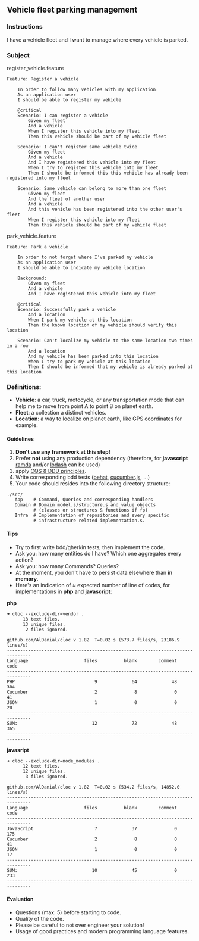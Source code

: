 ## Vehicle fleet parking management

### Instructions

I have a vehicle fleet and I want to manage where every vehicle is parked.

### Subject

register_vehicle.feature

```feature
Feature: Register a vehicle

    In order to follow many vehicles with my application
    As an application user
    I should be able to register my vehicle

    @critical
    Scenario: I can register a vehicle
        Given my fleet
        And a vehicle
        When I register this vehicle into my fleet
        Then this vehicle should be part of my vehicle fleet

    Scenario: I can't register same vehicle twice
        Given my fleet
        And a vehicle
        And I have registered this vehicle into my fleet
        When I try to register this vehicle into my fleet
        Then I should be informed this this vehicle has already been registered into my fleet

    Scenario: Same vehicle can belong to more than one fleet
        Given my fleet
        And the fleet of another user
        And a vehicle
        And this vehicle has been registered into the other user's fleet
        When I register this vehicle into my fleet
        Then this vehicle should be part of my vehicle fleet
```

park_vehicle.feature

```feature
Feature: Park a vehicle

    In order to not forget where I've parked my vehicle
    As an application user
    I should be able to indicate my vehicle location

    Background:
        Given my fleet
        And a vehicle
        And I have registered this vehicle into my fleet

    @critical
    Scenario: Successfully park a vehicle
        And a location
        When I park my vehicle at this location
        Then the known location of my vehicle should verify this location

    Scenario: Can't localize my vehicle to the same location two times in a row
        And a location
        And my vehicle has been parked into this location
        When I try to park my vehicle at this location
        Then I should be informed that my vehicle is already parked at this location
```

### Definitions:

-   **Vehicle**: a car, truck, motocycle, or any transportation mode that can help
    me to move from point A to point B on planet earth.
-   **Fleet**: a collection a distinct vehicles.
-   **Location**: a way to localize on planet earth, like GPS coordinates
    for example.

#### Guidelines

1. **Don't use any framework at this step!**
2. Prefer **not** using any production dependency
   (therefore, for **javascript**
   [ramda](https://www.npmjs.com/package/ramda) and/or
   [lodash](https://www.npmjs.com/package/lodash) can be used)
3. apply [CQS & DDD principles](https://martinfowler.com/tags/domain%20driven%20design.html).
4. Write corresponding bdd tests ([behat](https://behat.org/en/latest/),
   [cucumber.js](https://cucumber.io/docs/installation/javascript/), ...)
5. Your code should resides into the following directory structure:

```shell
./src/
   App    # Command, Queries and corresponding handlers
   Domain # Domain model.s/structure.s and value objects
          # (classes or structures & functions if fp)
   Infra  # Implementation of repositories and every specific
          # infrastructure related implementation.s.
```

#### Tips

-   Try to first write bdd/gherkin tests, then implement the code.
-   Ask you: how many entities do I have? Which one aggregates every action?
-   Ask you: how many Commands? Queries?
-   At the moment, you don't have to persist data elsewhere than **in memory**.
-   Here's an indication of ≈ expected number of line of codes, for implementations
    in **php** and **javascript**:

**php**

```shell
➜ cloc --exclude-dir=vendor .
      13 text files.
      13 unique files.
       2 files ignored.

github.com/AlDanial/cloc v 1.82  T=0.02 s (573.7 files/s, 23186.9 lines/s)
-------------------------------------------------------------------------------
Language                     files          blank        comment           code
-------------------------------------------------------------------------------
PHP                              9             64             48            304
Cucumber                         2              8              0             41
JSON                             1              0              0             20
-------------------------------------------------------------------------------
SUM:                            12             72             48            365
-------------------------------------------------------------------------------
```

**javasript**

```shell
➜ cloc --exclude-dir=node_modules .
      12 text files.
      12 unique files.
       3 files ignored.

github.com/AlDanial/cloc v 1.82  T=0.02 s (534.2 files/s, 14852.0 lines/s)
-------------------------------------------------------------------------------
Language                     files          blank        comment           code
-------------------------------------------------------------------------------
JavaScript                       7             37              0            175
Cucumber                         2              8              0             41
JSON                             1              0              0             17
-------------------------------------------------------------------------------
SUM:                            10             45              0            233
-------------------------------------------------------------------------------
```

#### Evaluation

-   Questions (max: 5) before starting to code.
-   Quality of the code.
-   Please be careful to not over engineer your solution!
-   Usage of good practices and modern programming language features.
